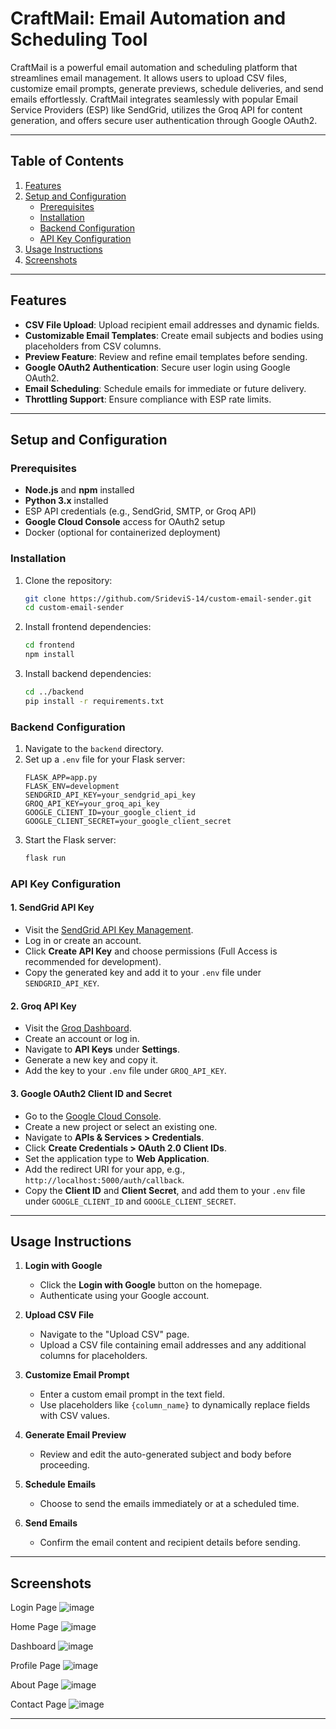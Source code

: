 # CraftMail: Email Automation and Scheduling Tool

CraftMail is a powerful email automation and scheduling platform that streamlines email management. It allows users to upload CSV files, customize email prompts, generate previews, schedule deliveries, and send emails effortlessly. CraftMail integrates seamlessly with popular Email Service Providers (ESP) like SendGrid, utilizes the Groq API for content generation, and offers secure user authentication through Google OAuth2.

---

## Table of Contents

1. [Features](#features)  
2. [Setup and Configuration](#setup-and-configuration)  
   - [Prerequisites](#prerequisites)  
   - [Installation](#installation)  
   - [Backend Configuration](#backend-configuration)  
   - [API Key Configuration](#api-key-configuration)  
3. [Usage Instructions](#usage-instructions)  
4. [Screenshots](#screenshots)  

---

## Features

- **CSV File Upload**: Upload recipient email addresses and dynamic fields.  
- **Customizable Email Templates**: Create email subjects and bodies using placeholders from CSV columns.  
- **Preview Feature**: Review and refine email templates before sending.  
- **Google OAuth2 Authentication**: Secure user login using Google OAuth2.  
- **Email Scheduling**: Schedule emails for immediate or future delivery.  
- **Throttling Support**: Ensure compliance with ESP rate limits.  

---

## Setup and Configuration

### Prerequisites

- **Node.js** and **npm** installed  
- **Python 3.x** installed  
- ESP API credentials (e.g., SendGrid, SMTP, or Groq API)  
- **Google Cloud Console** access for OAuth2 setup  
- Docker (optional for containerized deployment)  

### Installation

1. Clone the repository:
    ```bash
    git clone https://github.com/SrideviS-14/custom-email-sender.git
    cd custom-email-sender
    ```

2. Install frontend dependencies:
    ```bash
    cd frontend
    npm install
    ```

3. Install backend dependencies:
    ```bash
    cd ../backend
    pip install -r requirements.txt
    ```

### Backend Configuration

1. Navigate to the `backend` directory.  
2. Set up a `.env` file for your Flask server:
    ```env
    FLASK_APP=app.py
    FLASK_ENV=development
    SENDGRID_API_KEY=your_sendgrid_api_key
    GROQ_API_KEY=your_groq_api_key
    GOOGLE_CLIENT_ID=your_google_client_id
    GOOGLE_CLIENT_SECRET=your_google_client_secret
    ```
3. Start the Flask server:
    ```bash
    flask run
    ```

### API Key Configuration

#### 1. **SendGrid API Key**
- Visit the [SendGrid API Key Management]([https://app.sendgrid.com/settings/api_keys](https://app.sendgrid.com/settings/api_keys)).  
- Log in or create an account.  
- Click **Create API Key** and choose permissions (Full Access is recommended for development).  
- Copy the generated key and add it to your `.env` file under `SENDGRID_API_KEY`.

#### 2. **Groq API Key**
- Visit the [Groq Dashboard](https://console.groq.com/keys).  
- Create an account or log in.  
- Navigate to **API Keys** under **Settings**.  
- Generate a new key and copy it.  
- Add the key to your `.env` file under `GROQ_API_KEY`.

#### 3. **Google OAuth2 Client ID and Secret**
- Go to the [Google Cloud Console](https://console.cloud.google.com/).  
- Create a new project or select an existing one.  
- Navigate to **APIs & Services > Credentials**.  
- Click **Create Credentials > OAuth 2.0 Client IDs**.  
- Set the application type to **Web Application**.  
- Add the redirect URI for your app, e.g., `http://localhost:5000/auth/callback`.  
- Copy the **Client ID** and **Client Secret**, and add them to your `.env` file under `GOOGLE_CLIENT_ID` and `GOOGLE_CLIENT_SECRET`.  

---

## Usage Instructions

1. **Login with Google**  
   - Click the **Login with Google** button on the homepage.  
   - Authenticate using your Google account.  

2. **Upload CSV File**  
   - Navigate to the "Upload CSV" page.  
   - Upload a CSV file containing email addresses and any additional columns for placeholders.  

3. **Customize Email Prompt**  
   - Enter a custom email prompt in the text field.  
   - Use placeholders like `{column_name}` to dynamically replace fields with CSV values.  

4. **Generate Email Preview**  
   - Review and edit the auto-generated subject and body before proceeding.  

5. **Schedule Emails**  
   - Choose to send the emails immediately or at a scheduled time.  

6. **Send Emails**  
   - Confirm the email content and recipient details before sending.  

---

## Screenshots

Login Page
![image](https://github.com/user-attachments/assets/0c64965d-3007-461e-9208-d0256dbf5c54)

Home Page
![image](https://github.com/user-attachments/assets/05aff76f-0304-4f1f-848d-e62a47c36dc5)

Dashboard 
![image](https://github.com/user-attachments/assets/41d18898-d4bf-47b2-9b06-44de647046da)

Profile Page
![image](https://github.com/user-attachments/assets/6540f4d7-6bca-49f6-b86a-264a54589ec3)

About Page
![image](https://github.com/user-attachments/assets/005c193e-6a2d-4dd0-9e79-98530c980fcd)

Contact Page
![image](https://github.com/user-attachments/assets/f20537ab-1b0e-478a-94bc-72dda9d25f18)

---


